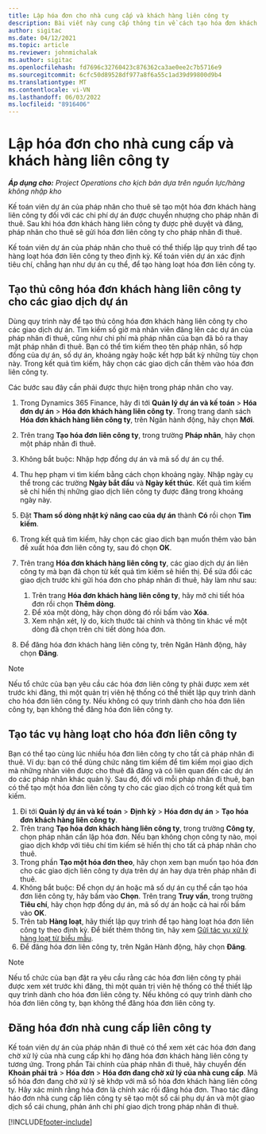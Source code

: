 ```yaml
---
title: Lập hóa đơn cho nhà cung cấp và khách hàng liên công ty
description: Bài viết này cung cấp thông tin về cách tạo hóa đơn khách hàng liên công ty và hóa đơn nhà cung cấp.
author: sigitac
ms.date: 04/12/2021
ms.topic: article
ms.reviewer: johnmichalak
ms.author: sigitac
ms.openlocfilehash: fd7696c32760423c876362ca3ae0ee2c7b5716e9
ms.sourcegitcommit: 6cfc50d89528df977a8f6a55c1ad39d99800d9b4
ms.translationtype: MT
ms.contentlocale: vi-VN
ms.lasthandoff: 06/03/2022
ms.locfileid: "8916406"
---
```

# <a name="create-intercompany-customer-and-vendor-invoices"></a>Lập hóa đơn cho nhà cung cấp và khách hàng liên công ty

_**Áp dụng cho:** Project Operations cho kịch bản dựa trên nguồn lực/hàng không nhập kho_

Kế toán viên dự án của pháp nhân cho thuê sẽ tạo một hóa đơn khách hàng liên công ty đối với các chi phí dự án được chuyển nhượng cho pháp nhân đi thuê. Sau khi hóa đơn khách hàng liên công ty được phê duyệt và đăng, pháp nhân cho thuê sẽ gửi hóa đơn liên công ty cho pháp nhân đi thuê.

Kế toán viên dự án của pháp nhân cho thuê có thể thiếp lập quy trình để tạo hàng loạt hóa đơn liên công ty theo định kỳ. Kế toán viên dự án xác định tiêu chí, chẳng hạn như dự án cụ thể, để tạo hàng loạt hóa đơn liên công ty.

## <a name="manually-create-an-intercompany-customer-invoice-for-project-transactions"></a>Tạo thủ công hóa đơn khách hàng liên công ty cho các giao dịch dự án 

Dùng quy trình này để tạo thủ công hóa đơn khách hàng liên công ty cho các giao dịch dự án. Tìm kiếm số giờ mà nhân viên đăng lên các dự án của pháp nhân đi thuê, cũng như chi phí mà pháp nhân của bạn đã bỏ ra thay mặt pháp nhân đi thuê. Bạn có thể tìm kiếm theo tên pháp nhân, số hợp đồng của dự án, số dự án, khoảng ngày hoặc kết hợp bất kỳ những tùy chọn này. Trong kết quả tìm kiếm, hãy chọn các giao dịch cần thêm vào hóa đơn liên công ty. 

Các bước sau đây cần phải được thực hiện trong pháp nhân cho vay. 

1. Trong Dynamics 365 Finance, hãy đi tới **Quản lý dự án và kế toán** > **Hóa đơn dự án** > **Hóa đơn khách hàng liên công ty**. Trong trang danh sách **Hóa đơn khách hàng liên công ty**, trên Ngăn hành động, hãy chọn **Mới**.
2. Trên trang **Tạo hóa đơn liên công ty**, trong trường **Pháp nhân**, hãy chọn một pháp nhân đi thuê.
3. Không bắt buộc: Nhập hợp đồng dự án và mã số dự án cụ thể.
4. Thu hẹp phạm vi tìm kiếm bằng cách chọn khoảng ngày. Nhập ngày cụ thể trong các trường **Ngày bắt đầu** và **Ngày kết thúc**. Kết quả tìm kiếm sẽ chỉ hiển thị những giao dịch liên công ty được đăng trong khoảng ngày này.
5. Đặt **Tham số dòng nhật ký nâng cao của dự án** thành **Có** rồi chọn **Tìm kiếm**.
6. Trong kết quả tìm kiếm, hãy chọn các giao dịch bạn muốn thêm vào bản đề xuất hóa đơn liên công ty, sau đó chọn **OK**.
7. Trên trang **Hóa đơn khách hàng liên công ty**, các giao dịch dự án liên công ty mà bạn đã chọn từ kết quả tìm kiếm sẽ hiển thị. Để sửa đổi các giao dịch trước khi gửi hóa đơn cho pháp nhân đi thuê, hãy làm như sau:
  
    1. Trên trang **Hóa đơn khách hàng liên công ty**, hãy mở chi tiết hóa đơn rồi chọn **Thêm dòng**.
    2. Để xóa một dòng, hãy chọn dòng đó rồi bấm vào **Xóa**.
    3. Xem nhận xét, lý do, kích thước tài chính và thông tin khác về một dòng đã chọn trên chi tiết dòng hóa đơn.
    
8. Để đăng hóa đơn khách hàng liên công ty, trên Ngăn Hành động, hãy chọn **Đăng**.

> [!NOTE]
> Nếu tổ chức của bạn yêu cầu các hóa đơn liên công ty phải được xem xét trước khi đăng, thì một quản trị viên hệ thống có thể thiết lập quy trình dành cho hóa đơn liên công ty. Nếu không có quy trình dành cho hóa đơn liên công ty, bạn không thể đăng hóa đơn liên công ty.

## <a name="create-a-batch-job-for-intercompany-invoices"></a>Tạo tác vụ hàng loạt cho hóa đơn liên công ty

Bạn có thể tạo cùng lúc nhiều hóa đơn liên công ty cho tất cả pháp nhân đi thuê. Ví dụ: bạn có thể dùng chức năng tìm kiếm để tìm kiếm mọi giao dịch mà những nhân viên được cho thuê đã đăng và có liên quan đến các dự án do các pháp nhân khác quản lý. Sau đó, đối với mỗi pháp nhân đi thuê, bạn có thể tạo một hóa đơn liên công ty cho các giao dịch có trong kết quả tìm kiếm.

1. Đi tới **Quản lý dự án và kế toán** > **Định kỳ** > **Hóa đơn dự án** > **Tạo hóa đơn khách hàng liên công ty**.
2. Trên trang **Tạo hóa đơn khách hàng liên công ty**, trong trường **Công ty**, chọn pháp nhân cần lập hóa đơn. Nếu bạn không chọn công ty nào, mọi giao dịch khớp với tiêu chí tìm kiếm sẽ hiển thị cho tất cả pháp nhân cho thuê.
3. Trong phần **Tạo một hóa đơn theo**, hãy chọn xem bạn muốn tạo hóa đơn cho các giao dịch liên công ty dựa trên dự án hay dựa trên pháp nhân đi thuê.
4. Không bắt buộc: Để chọn dự án hoặc mã số dự án cụ thể cần tạo hóa đơn liên công ty, hãy bấm vào **Chọn**. Trên trang **Truy vấn**, trong trường **Tiêu chí**, hãy chọn hợp đồng dự án, mã số dự án hoặc cả hai rồi bấm vào **OK**.
5. Trên tab **Hàng loạt**, hãy thiết lập quy trình để tạo hàng loạt hóa đơn liên công ty theo định kỳ. Để biết thêm thông tin, hãy xem [Gửi tác vụ xử lý hàng loạt từ biểu mẫu](/dynamicsax-2012/appuser-itpro/submit-a-batch-processing-job-from-a-form).
6. Để đăng hóa đơn liên công ty, trên Ngăn Hành động, hãy chọn **Đăng**.

> [!NOTE]
> Nếu tổ chức của bạn đặt ra yêu cầu rằng các hóa đơn liên công ty phải được xem xét trước khi đăng, thì một quản trị viên hệ thống có thể thiết lập quy trình dành cho hóa đơn liên công ty. Nếu không có quy trình dành cho hóa đơn liên công ty, bạn không thể đăng hóa đơn liên công ty.

## <a name="post-the-intercompany-vendor-invoice"></a>Đăng hóa đơn nhà cung cấp liên công ty

Kế toán viên dự án của pháp nhân đi thuê có thể xem xét các hóa đơn đang chờ xử lý của nhà cung cấp khi họ đăng hóa đơn khách hàng liên công ty tương ứng. Trong phần Tài chính của pháp nhân đi thuê, hãy chuyển đến **Khoản phải trả** > **Hóa đơn** > **Hóa đơn đang chờ xử lý của nhà cung cấp**. Mã số hóa đơn đang chờ xử lý sẽ khớp với mã số hóa đơn khách hàng liên công ty. Hãy xác minh rằng hóa đơn là chính xác rồi đăng hóa đơn. Thao tác đăng háo đơn nhà cung cấp liên công ty sẽ tạo một sổ cái phụ dự án và một giao dịch sổ cái chung, phản ánh chi phí giao dịch trong pháp nhân đi thuê.


[!INCLUDE[footer-include](../includes/footer-banner.md)]
